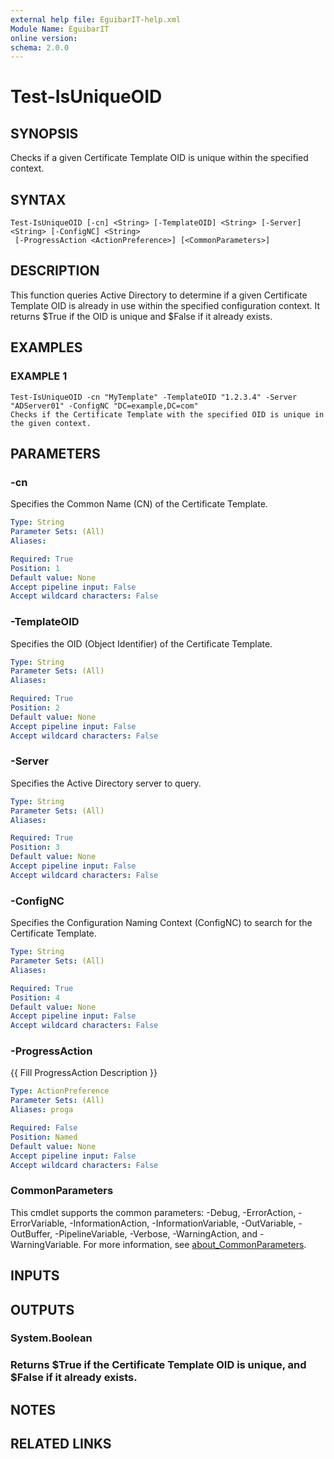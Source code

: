 ```yaml
---
external help file: EguibarIT-help.xml
Module Name: EguibarIT
online version:
schema: 2.0.0
---
```


# Test-IsUniqueOID

## SYNOPSIS
Checks if a given Certificate Template OID is unique within the specified context.

## SYNTAX

```
Test-IsUniqueOID [-cn] <String> [-TemplateOID] <String> [-Server] <String> [-ConfigNC] <String>
 [-ProgressAction <ActionPreference>] [<CommonParameters>]
```

## DESCRIPTION
This function queries Active Directory to determine if a given Certificate Template OID
is already in use within the specified configuration context.
It returns $True if the OID
is unique and $False if it already exists.

## EXAMPLES

### EXAMPLE 1
```
Test-IsUniqueOID -cn "MyTemplate" -TemplateOID "1.2.3.4" -Server "ADServer01" -ConfigNC "DC=example,DC=com"
Checks if the Certificate Template with the specified OID is unique in the given context.
```

## PARAMETERS

### -cn
Specifies the Common Name (CN) of the Certificate Template.

```yaml
Type: String
Parameter Sets: (All)
Aliases:

Required: True
Position: 1
Default value: None
Accept pipeline input: False
Accept wildcard characters: False
```

### -TemplateOID
Specifies the OID (Object Identifier) of the Certificate Template.

```yaml
Type: String
Parameter Sets: (All)
Aliases:

Required: True
Position: 2
Default value: None
Accept pipeline input: False
Accept wildcard characters: False
```

### -Server
Specifies the Active Directory server to query.

```yaml
Type: String
Parameter Sets: (All)
Aliases:

Required: True
Position: 3
Default value: None
Accept pipeline input: False
Accept wildcard characters: False
```

### -ConfigNC
Specifies the Configuration Naming Context (ConfigNC) to search for the Certificate Template.

```yaml
Type: String
Parameter Sets: (All)
Aliases:

Required: True
Position: 4
Default value: None
Accept pipeline input: False
Accept wildcard characters: False
```

### -ProgressAction
{{ Fill ProgressAction Description }}

```yaml
Type: ActionPreference
Parameter Sets: (All)
Aliases: proga

Required: False
Position: Named
Default value: None
Accept pipeline input: False
Accept wildcard characters: False
```

### CommonParameters
This cmdlet supports the common parameters: -Debug, -ErrorAction, -ErrorVariable, -InformationAction, -InformationVariable, -OutVariable, -OutBuffer, -PipelineVariable, -Verbose, -WarningAction, and -WarningVariable. For more information, see [about_CommonParameters](http://go.microsoft.com/fwlink/?LinkID=113216).

## INPUTS

## OUTPUTS

### System.Boolean
### Returns $True if the Certificate Template OID is unique, and $False if it already exists.
## NOTES

## RELATED LINKS
